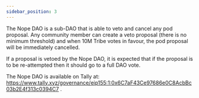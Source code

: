 ```yaml
---
sidebar_position: 3
---
```


The Nope DAO is a sub-DAO that is able to veto and cancel any pod proposal. Any community member can create a veto proposal (there is no minimum threshold) and when 10M Tribe votes in favour, the pod proposal will be immediately cancelled. 

If a proposal is vetoed by the Nope DAO, it is expected that if the proposal is to be re-attempted then it should go to a full DAO vote.

The Nope DAO is available on Tally at: https://www.tally.xyz/governance/eip155:1:0x6C7aF43Ce97686e0C8AcbBc03b2E4f313c0394C7 .
